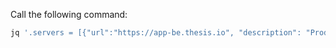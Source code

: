 Call the following command:

```bash
jq '.servers = [{"url":"https://app-be.thesis.io", "description": "Production API"}]' api-reference/openapi.json > tmp.json && mv tmp.json api-reference/openapi.json
```